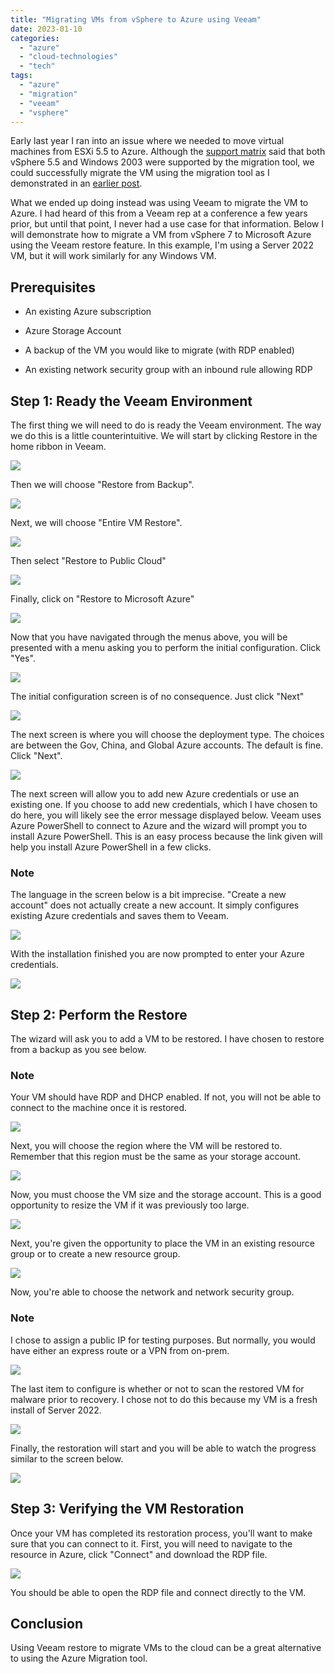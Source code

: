 ```yaml
---
title: "Migrating VMs from vSphere to Azure using Veeam"
date: 2023-01-10
categories: 
  - "azure"
  - "cloud-technologies"
  - "tech"
tags: 
  - "azure"
  - "migration"
  - "veeam"
  - "vsphere"
---
```


Early last year I ran into an issue where we needed to move virtual machines from ESXi 5.5 to Azure. Although the [support matrix](https://learn.microsoft.com/en-us/azure/migrate/migrate-support-matrix-vmware-migration) said that both vSphere 5.5 and Windows 2003 were supported by the migration tool, we could successfully migrate the VM using the migration tool as I demonstrated in an [earlier post](https://sherifalghali.com/2022/12/09/common-issues-when-migrating-vms-from-vmware-vsphere-on-prem-to-azure/).

What we ended up doing instead was using Veeam to migrate the VM to Azure. I had heard of this from a Veeam rep at a conference a few years prior, but until that point, I never had a use case for that information. Below I will demonstrate how to migrate a VM from vSphere 7 to Microsoft Azure using the Veeam restore feature. In this example, I'm using a Server 2022 VM, but it will work similarly for any Windows VM.

## Prerequisites

- An existing Azure subscription

- Azure Storage Account

- A backup of the VM you would like to migrate (with RDP enabled)

- An existing network security group with an inbound rule allowing RDP

## Step 1: Ready the Veeam Environment

The first thing we will need to do is ready the Veeam environment. The way we do this is a little counterintuitive. We will start by clicking Restore in the home ribbon in Veeam.

[![](https://sherifalghalistaticsite.blob.core.windows.net/images/VeeamRestoreAzure1.png)](https://sherifalghalistaticsite.blob.core.windows.net/images/VeeamRestoreAzure1.png)

Then we will choose "Restore from Backup".

[![](https://sherifalghalistaticsite.blob.core.windows.net/images/VeeamRestoreAzure2.png)](https://sherifalghalistaticsite.blob.core.windows.net/images/VeeamRestoreAzure2.png)

Next, we will choose "Entire VM Restore".

[![](https://sherifalghalistaticsite.blob.core.windows.net/images/VeeamRestoreAzure3.png)](https://sherifalghalistaticsite.blob.core.windows.net/images/VeeamRestoreAzure3.png)

Then select "Restore to Public Cloud"

[![](https://sherifalghalistaticsite.blob.core.windows.net/images/VeeamRestoreAzure4.png)](https://sherifalghalistaticsite.blob.core.windows.net/images/VeeamRestoreAzure4.png)

Finally, click on "Restore to Microsoft Azure"

[![](https://sherifalghalistaticsite.blob.core.windows.net/images/VeeamRestoreAzure5-1.png)](https://sherifalghalistaticsite.blob.core.windows.net/images/VeeamRestoreAzure5-1.png)

Now that you have navigated through the menus above, you will be presented with a menu asking you to perform the initial configuration. Click "Yes".

[![](https://sherifalghalistaticsite.blob.core.windows.net/images/VeeamRestoreAzure6.png)](https://sherifalghalistaticsite.blob.core.windows.net/images/VeeamRestoreAzure6.png)

The initial configuration screen is of no consequence. Just click "Next"

[![](https://sherifalghalistaticsite.blob.core.windows.net/images/VeeamRestoreAzure7.png)](https://sherifalghalistaticsite.blob.core.windows.net/images/VeeamRestoreAzure7.png)

The next screen is where you will choose the deployment type. The choices are between the Gov, China, and Global Azure accounts. The default is fine. Click "Next".

[![](https://sherifalghalistaticsite.blob.core.windows.net/images/VeeamRestoreAzure8.png)](https://sherifalghalistaticsite.blob.core.windows.net/images/VeeamRestoreAzure8.png)

The next screen will allow you to add new Azure credentials or use an existing one. If you choose to add new credentials, which I have chosen to do here, you will likely see the error message displayed below. Veeam uses Azure PowerShell to connect to Azure and the wizard will prompt you to install Azure PowerShell. This is an easy process because the link given will help you install Azure PowerShell in a few clicks.

### Note

The language in the screen below is a bit imprecise. "Create a new account" does not actually create a new account. It simply configures existing Azure credentials and saves them to Veeam.

[![](https://sherifalghalistaticsite.blob.core.windows.net/images/VeeamRestoreAzure9.png)](https://sherifalghalistaticsite.blob.core.windows.net/images/VeeamRestoreAzure9.png)

With the installation finished you are now prompted to enter your Azure credentials.

[![](https://sherifalghalistaticsite.blob.core.windows.net/images/VeeamRestoreAzure12.png)](https://sherifalghalistaticsite.blob.core.windows.net/images/VeeamRestoreAzure12.png)

## Step 2: Perform the Restore

The wizard will ask you to add a VM to be restored. I have chosen to restore from a backup as you see below.

### Note

Your VM should have RDP and DHCP enabled. If not, you will not be able to connect to the machine once it is restored.

[![](https://sherifalghalistaticsite.blob.core.windows.net/images/VeeamRestoreAzure13.png)](https://sherifalghalistaticsite.blob.core.windows.net/images/VeeamRestoreAzure13.png)

Next, you will choose the region where the VM will be restored to. Remember that this region must be the same as your storage account.

[![](https://sherifalghalistaticsite.blob.core.windows.net/images/VeeamRestoreAzure14.png)](https://sherifalghalistaticsite.blob.core.windows.net/images/VeeamRestoreAzure14.png)

Now, you must choose the VM size and the storage account. This is a good opportunity to resize the VM if it was previously too large.

[![](https://sherifalghalistaticsite.blob.core.windows.net/images/VeeamRestoreAzure15.png)](https://sherifalghalistaticsite.blob.core.windows.net/images/VeeamRestoreAzure15.png)

Next, you're given the opportunity to place the VM in an existing resource group or to create a new resource group.

[![](https://sherifalghalistaticsite.blob.core.windows.net/images/VeeamRestoreAzure16.png)](https://sherifalghalistaticsite.blob.core.windows.net/images/VeeamRestoreAzure16.png)

Now, you're able to choose the network and network security group.

### Note

I chose to assign a public IP for testing purposes. But normally, you would have either an express route or a VPN from on-prem.

[![](https://sherifalghalistaticsite.blob.core.windows.net/images/VeeamRestoreAzure17a-1.png)](https://sherifalghalistaticsite.blob.core.windows.net/images/VeeamRestoreAzure17a-1.png)

The last item to configure is whether or not to scan the restored VM for malware prior to recovery. I chose not to do this because my VM is a fresh install of Server 2022.

[![](https://sherifalghalistaticsite.blob.core.windows.net/images/VeeamRestoreAzure18.png)](https://sherifalghalistaticsite.blob.core.windows.net/images/VeeamRestoreAzure18.png)

Finally, the restoration will start and you will be able to watch the progress similar to the screen below.

[![](https://sherifalghalistaticsite.blob.core.windows.net/images/VeeamRestoreAzure20.png)](https://sherifalghalistaticsite.blob.core.windows.net/images/VeeamRestoreAzure20.png)

## Step 3: Verifying the VM Restoration

Once your VM has completed its restoration process, you'll want to make sure that you can connect to it. First, you will need to navigate to the resource in Azure, click "Connect" and download the RDP file.

[![](https://sherifalghalistaticsite.blob.core.windows.net/images/VeeamRestoreAzure21.png)](https://sherifalghalistaticsite.blob.core.windows.net/images/VeeamRestoreAzure21.png)

You should be able to open the RDP file and connect directly to the VM.

## Conclusion

Using Veeam restore to migrate VMs to the cloud can be a great alternative to using the Azure Migration tool.
